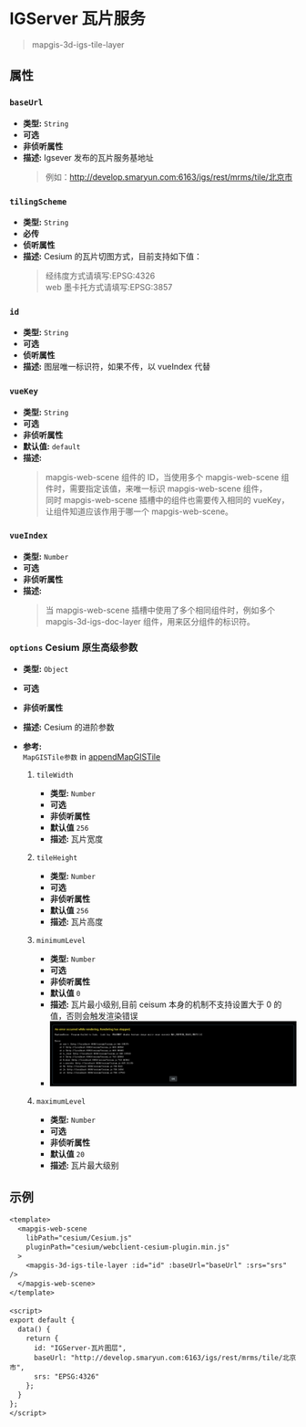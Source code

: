 # IGServer 瓦片服务

> mapgis-3d-igs-tile-layer

## 属性

### `baseUrl`

- **类型:** `String`
- **可选**
- **非侦听属性**
- **描述:** Igsever 发布的瓦片服务基地址
  > 例如：http://develop.smaryun.com:6163/igs/rest/mrms/tile/北京市

### `tilingScheme`

- **类型:** `String`
- **必传**
- **侦听属性**
- **描述:** Cesium 的瓦片切图方式，目前支持如下值：
  > 经纬度方式请填写:EPSG:4326 <br/>
  > web 墨卡托方式请填写:EPSG:3857

### `id`

- **类型:** `String`
- **可选**
- **侦听属性**
- **描述:** 图层唯一标识符，如果不传，以 vueIndex 代替

### `vueKey`

- **类型:** `String`
- **可选**
- **非侦听属性**
- **默认值:** `default`
- **描述:**
  > mapgis-web-scene 组件的 ID，当使用多个 mapgis-web-scene 组件时，需要指定该值，来唯一标识 mapgis-web-scene 组件， <br/>
  > 同时 mapgis-web-scene 插槽中的组件也需要传入相同的 vueKey，让组件知道应该作用于哪一个 mapgis-web-scene。

### `vueIndex`

- **类型:** `Number`
- **可选**
- **非侦听属性**
- **描述:**
  > 当 mapgis-web-scene 插槽中使用了多个相同组件时，例如多个 mapgis-3d-igs-doc-layer 组件，用来区分组件的标识符。

### `options` Cesium 原生高级参数

- **类型:** `Object`
- **可选**
- **非侦听属性**
- **描述:** Cesium 的进阶参数
- **参考:** <br>
  `MapGISTile参数` in [appendMapGISTile](http://develop.smaryun.com/docs/cesium/module-%25E5%25AE%25A2%25E6%2588%25B7%25E7%25AB%25AF%25E6%2595%25B0%25E6%258D%25AE%25E6%259C%258D%25E5%258A%25A1.TilesLayer.html#appendMapGISTile)

  1. `tileWidth`

     - **类型:** `Number`
     - **可选**
     - **非侦听属性**
     - **默认值** `256`
     - **描述:** 瓦片宽度

  2. `tileHeight`

     - **类型:** `Number`
     - **可选**
     - **非侦听属性**
     - **默认值** `256`
     - **描述:** 瓦片高度

  3. `minimumLevel`

     - **类型:** `Number`
     - **可选**
     - **非侦听属性**
     - **默认值** `0`
     - **描述:** 瓦片最小级别,目前 ceisum 本身的机制不支持设置大于 0 的值，否则会触发渲染错误
     - ![渲染错误](../../../images/layer/minzoom-error.png)

  4. `maximumLevel`
     - **类型:** `Number`
     - **可选**
     - **非侦听属性**
     - **默认值** `20`
     - **描述:** 瓦片最大级别

## 示例

```vue
<template>
  <mapgis-web-scene
    libPath="cesium/Cesium.js"
    pluginPath="cesium/webclient-cesium-plugin.min.js"
  >
    <mapgis-3d-igs-tile-layer :id="id" :baseUrl="baseUrl" :srs="srs" />
  </mapgis-web-scene>
</template>

<script>
export default {
  data() {
    return {
      id: "IGServer-瓦片图层",
      baseUrl: "http://develop.smaryun.com:6163/igs/rest/mrms/tile/北京市",
      srs: "EPSG:4326"
    };
  }
};
</script>
```
